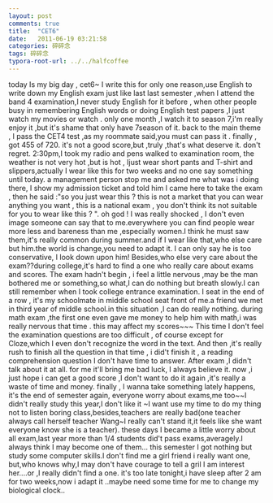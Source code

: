 ```yaml
---
layout: post
comments: true
title:  "CET6"
date:   2011-06-19 03:21:58
categories: 碎碎念
tags: 碎碎念
typora-root-url: ../../halfcoffee
---
```


today Is my big day , cet6~
I write this for only one reason,use English to write down my English exam
just like last  last semester ,when I attend the band 4 examination,I never study English for it before , when other people busy in remembering English words or doing English test papers ,I just watch my movies or watch <desperate housewives>. only one month ,I watch it to season 7,i'm really enjoy it ,but it's shame that only have 7season of it.
back to the main theme , I pass the CET4 test ,as my roommate said,you must can pass it . finally ,  got 455 of 720. it's not a good score,but ,truly ,that's what   deserve it.   don't regret.
2:30pm,I took my radio and pens walked to examination room, the weather is not very hot ,but is hot , Ijust wear short pants and T-shirt and slippers,actually  I wear like this for two weeks and no one say something until today. a management person stop me and asked me what was i doing there, I show my admission ticket and told him I came here to take the exam , then he said :"so you just wear this ? this is not a market that you can wear anything you want , this is a national exam , you don't think its not suitable for you to wear like this ? ". oh god ! I was really shocked , I don't even image someone can say that to me.everywhere you can find people wear more less and bareness than me ,especially women.I think he must saw them,it's really common during summer.and if I wear like that,who else care but him.the world is change,you need to adapt it. I can only say he is too conservative, I look down upon him! Besides,who else very care about the exam??during college,it's hard to find a one who really care about exams and scores. 
The exam hadn't begin , i feel a little nervous ,may be the man bothered me or something,so what,I can do nothing but breath slowly.I can still remember when I took college entrance examination. I seat in the end of a row , it's my schoolmate in middle school seat front of me.a friend we met in third year of middle school.in this situation ,I can do really nothing. during math exam ,the first one even gave me money to help him with math,i was really nervous that time . this may affect my scores~~~
This time I don't feel the examination questions are too difficult , of course except for Cloze,which I even don't recognize the word in the text. And then ,it's really rush to finish all the question in that time , i did't finish it , a reading comprehension question I don't have time to answer.
After exam ,I didn't talk about it at all. for me it'll bring me bad luck, I always believe it. now ,i just hope i can get a good score ,I don't want to do it again ,it's really a waste of time and money.
finally , I wanna take something lately happens, it's the end of semester again, everyone worry about exams,me too~~I didn't really study this year,I don't like it ~I want use my time to do my thing not to listen boring class,besides,teachers are really bad(one teacher always call herself teacher Wang~I really can't stand it,it feels like she want everyone know she is a teacher). these days I became a little worry about all exam,last year more than 1/4 students did't pass exams,averagely.I always think I may become one of them...
this semester I got nothing but study some computer skills.I don't find me a girl friend i really want one, but,who knows why,I may don't have courage to tell a gril I am interest her....or ,I really didn't find a one.
it's too late tonight,i have sleep after 2 am for two weeks,now i adapt it ..maybe need some time for me to change my biological clock..
